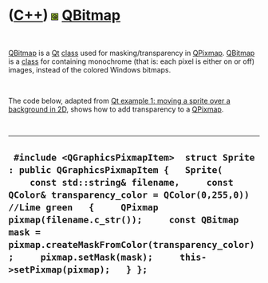 



 

 

 

 

 

([C++](Cpp.md)) ![Qt](PicQt.png) [QBitmap](CppQBitmap.md)
===========================================================

 

[QBitmap](CppQBitmap.md) is a [Qt](CppQt.md) [class](CppClass.md)
used for masking/transparency in [QPixmap](CppQPixmap.md).
[QBitmap](CppQBitmap.md) is a [class](CppClass.md) for containing
monochrome (that is: each pixel is either on or off) images, instead of
the colored Windows bitmaps.

 

The code below, adapted from [Qt example 1: moving a sprite over a
background in 2D](CppQtExample1.md), shows how to add transparency to a
[QPixmap](CppQPixmap.md).

 

  ----------------------------------------------------------------------------------------------------------------------------------------------------------------------------------------------------------------------------------------------------------------------------------------------------------------------------------------------------------------------------------
  ` #include <QGraphicsPixmapItem>  struct Sprite : public QGraphicsPixmapItem {   Sprite(     const std::string& filename,     const QColor& transparency_color = QColor(0,255,0)) //Lime green   {     QPixmap pixmap(filename.c_str());     const QBitmap mask = pixmap.createMaskFromColor(transparency_color);     pixmap.setMask(mask);     this->setPixmap(pixmap);   } };`
  ----------------------------------------------------------------------------------------------------------------------------------------------------------------------------------------------------------------------------------------------------------------------------------------------------------------------------------------------------------------------------------

 

 

 

 

 





 



